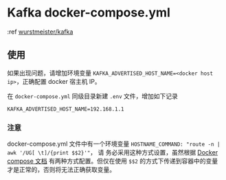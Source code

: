 # Kafka docker-compose.yml

:ref [wurstmeister/kafka](https://hub.docker.com/r/wurstmeister/kafka)

## 使用

如果出现问题，请增加环境变量 `KAFKA_ADVERTISED_HOST_NAME=<docker host ip>`，正确配置
docker 宿主机 IP。

在 `docker-compose.yml` 同级目录新建 `.env` 文件，增加如下记录

```env
KAFKA_ADVERTISED_HOST_NAME=192.168.1.1
```

### 注意

docker-compose.yml 文件中有一个环境变量 `HOSTNAME_COMMAND: "route -n | awk '/UG[ \t]/{print $$2}'"`， 请
务必采用这种方式设置，虽然根据 [Docker compose 文档](https://docs.docker.com/compose/compose-file/#environment)
有两种方式配置。但仅在使用 `$$2` 的方式下传递到容器中的变量才是正常的，否则将无法正确获取变量。
